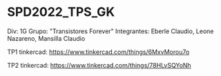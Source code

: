# SPD2022_TPS_GK

Div: 1G
Grupo: "Transistores Forever"
Integrantes: Eberle Claudio, Leone Nazareno, Mansilla Claudio

TP1 tinkercad: https://www.tinkercad.com/things/6MxvMorou7o

TP2 tinkercad: https://www.tinkercad.com/things/78HLvSQYoNh
